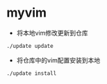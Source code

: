 # myvim
- 将本地vim修改更新到仓库
```bash
./update update
```

- 将仓库中的vim配置安装到本地
```bash
./update install
```
